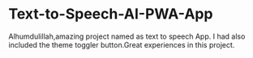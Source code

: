 # Text-to-Speech-AI-PWA-App
Alhumdulillah,amazing project named as text to speech App.
I had also included the theme toggler button.Great experiences in this project.
